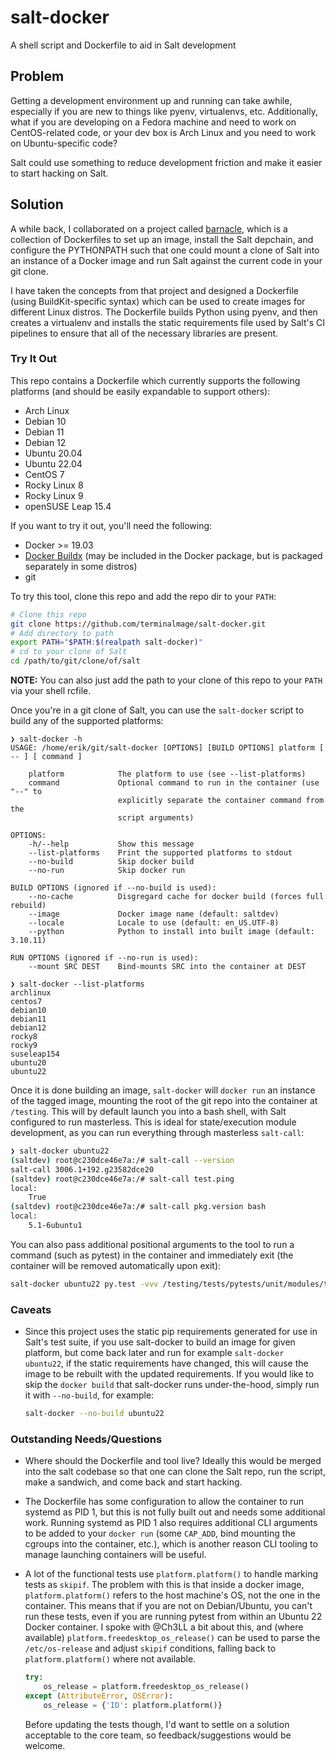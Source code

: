 # salt-docker

A shell script and Dockerfile to aid in Salt development

## Problem

Getting a development environment up and running can take awhile, especially if
you are new to things like pyenv, virtualenvs, etc. Additionally, what if you
are developing on a Fedora machine and need to work on CentOS-related code, or
your dev box is Arch Linux and you need to work on Ubuntu-specific code?

Salt could use something to reduce development friction and make it easier to
start hacking on Salt.

## Solution

A while back, I collaborated on a project called
[barnacle](https://github.com/cachedout/barnacle), which is a collection of
Dockerfiles to set up an image, install the Salt depchain, and configure the
PYTHONPATH such that one could mount a clone of Salt into an instance of a
Docker image and run Salt against the current code in your git clone.

I have taken the concepts from that project and designed a Dockerfile (using
BuildKit-specific syntax) which can be used to create images for different
Linux distros. The Dockerfile builds Python using pyenv, and then creates a
virtualenv and installs the static requirements file used by Salt's CI
pipelines to ensure that all of the necessary libraries are present.

### Try It Out

This repo contains a Dockerfile which currently supports the following
platforms (and should be easily expandable to support others):

- Arch Linux
- Debian 10
- Debian 11
- Debian 12
- Ubuntu 20.04
- Ubuntu 22.04
- CentOS 7
- Rocky Linux 8
- Rocky Linux 9
- openSUSE Leap 15.4

If you want to try it out, you'll need the following:

- Docker >= 19.03
- [Docker Buildx](https://github.com/docker/buildx#installing) (may be included
  in the Docker package, but is packaged separately in some distros)
- git

To try this tool, clone this repo and add the repo dir to your `PATH`:

```bash
# Clone this repo
git clone https://github.com/terminalmage/salt-docker.git
# Add directory to path
export PATH="$PATH:$(realpath salt-docker)"
# cd to your clone of Salt
cd /path/to/git/clone/of/salt
```

**NOTE:** You can also just add the path to your clone of this repo to your
`PATH` via your shell rcfile.

Once you're in a git clone of Salt, you can use the `salt-docker` script to
build any of the supported platforms:

```
❯ salt-docker -h
USAGE: /home/erik/git/salt-docker [OPTIONS] [BUILD OPTIONS] platform [ -- ] [ command ]

    platform            The platform to use (see --list-platforms)
    command             Optional command to run in the container (use "--" to
                        explicitly separate the container command from the
                        script arguments)

OPTIONS:
    -h/--help           Show this message
    --list-platforms    Print the supported platforms to stdout
    --no-build          Skip docker build
    --no-run            Skip docker run

BUILD OPTIONS (ignored if --no-build is used):
    --no-cache          Disgregard cache for docker build (forces full rebuild)
    --image             Docker image name (default: saltdev)
    --locale            Locale to use (default: en_US.UTF-8)
    --python            Python to install into built image (default: 3.10.11)

RUN OPTIONS (ignored if --no-run is used):
    --mount SRC DEST    Bind-mounts SRC into the container at DEST

❯ salt-docker --list-platforms
archlinux
centos7
debian10
debian11
debian12
rocky8
rocky9
suseleap154
ubuntu20
ubuntu22
```

Once it is done building an image, `salt-docker` will `docker run` an instance
of the tagged image, mounting the root of the git repo into the container at
`/testing`. This will by default launch you into a bash shell, with Salt
configured to run masterless. This is ideal for state/execution module
development, as you can run everything through masterless `salt-call`:

```bash
❯ salt-docker ubuntu22
(saltdev) root@c230dce46e7a:/# salt-call --version
salt-call 3006.1+192.g23582dce20
(saltdev) root@c230dce46e7a:/# salt-call test.ping
local:
    True
(saltdev) root@c230dce46e7a:/# salt-call pkg.version bash
local:
    5.1-6ubuntu1
```

You can also pass additional positional arguments to the tool to run a command
(such as pytest) in the container and immediately exit (the container will be
removed automatically upon exit):

```bash
salt-docker ubuntu22 py.test -vvv /testing/tests/pytests/unit/modules/test_aptpkg.py
```

### Caveats

- Since this project uses the static pip requirements generated for use in
  Salt's test suite, if you use salt-docker to build an image for given
  platform, but come back later and run for example `salt-docker ubuntu22`, if
  the static requirements have changed, this will cause the image to be rebuilt
  with the updated requirements. If you would like to skip the `docker build`
  that salt-docker runs under-the-hood, simply run it with `--no-build`, for
  example:

  ```bash
  salt-docker --no-build ubuntu22
  ```

### Outstanding Needs/Questions

- Where should the Dockerfile and tool live? Ideally this would be merged into
  the salt codebase so that one can clone the Salt repo, run the script, make a
  sandwich, and come back and start hacking.

- The Dockerfile has some configuration to allow the container to run systemd
  as PID 1, but this is not fully built out and needs some additional work.
  Running systemd as PID 1 also requires additional CLI arguments to be added
  to your `docker run` (some `CAP_ADD`, bind mounting the cgroups into the
  container, etc.), which is another reason CLI tooling to manage launching
  containers will be useful.

- A lot of the functional tests use `platform.platform()` to handle marking
  tests as `skipif`. The problem with this is that inside a docker image,
  `platform.platform()` refers to the host machine's OS, not the one in the
  container. This means that if you are not on Debian/Ubuntu, you can't run
  these tests, even if you are running pytest from within an Ubuntu 22 Docker
  container. I spoke with @Ch3LL a bit about this, and (where available)
  `platform.freedesktop_os_release()` can be used to parse the
  `/etc/os-release` and adjust `skipif` conditions, falling back to
  `platform.platform()` where not available.

  ```python
  try:
      os_release = platform.freedesktop_os_release()
  except (AttributeError, OSError):
      os_release = {'ID': platform.platform()}
  ```

  Before updating the tests though, I'd want to settle on a solution acceptable
  to the core team, so feedback/suggestions would be welcome.
